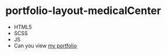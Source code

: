 # portfolio-layout-medicalCenter
- HTML5
- SCSS
- JS
- Can you view [my portfolio](https://gerenkov.github.io/portfolio-layout-medicalCenter/)
